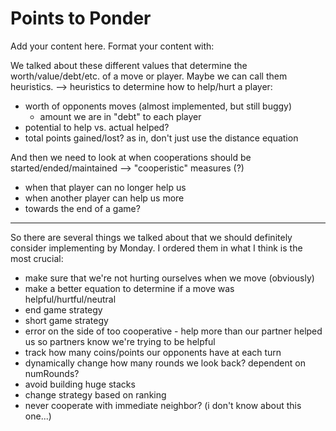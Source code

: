 # Points to Ponder #

Add your content here.  Format your content with:


We talked about these different values that determine the worth/value/debt/etc. of a move or player. Maybe we can call them heuristics.
--> heuristics to determine how to help/hurt a player:
  * worth of opponents moves (almost implemented, but still buggy)
    * amount we are in "debt" to each player
  * potential to help vs. actual helped?
  * total points gained/lost? as in, don't just use the distance equation

And then we need to look at when cooperations should be started/ended/maintained
--> "cooperistic" measures (?)
  * when that player can no longer help us
  * when another player can help us more
  * towards the end of a game?


---


So there are several things we talked about that we should definitely consider implementing by Monday. I ordered them in what I think is the most crucial:

  * make sure that we're not hurting ourselves when we move (obviously)
  * make a better equation to determine if a move was helpful/hurtful/neutral
  * end game strategy
  * short game strategy
  * error on the side of too cooperative - help more than our partner helped us so partners know we're trying to be helpful
  * track how many coins/points our opponents have at each turn
  * dynamically change how many rounds we look back? dependent on numRounds?
  * avoid building huge stacks
  * change strategy based on ranking
  * never cooperate with immediate neighbor? (i don't know about this one...)